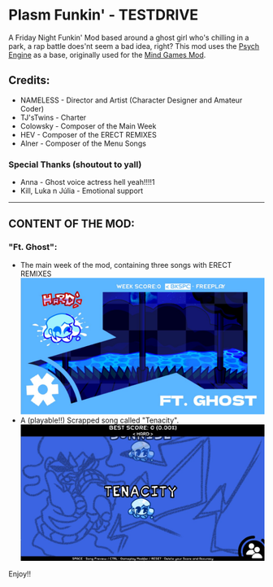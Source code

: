 # Plasm Funkin' - TESTDRIVE
A Friday Night Funkin' Mod based around a ghost girl who's chilling in a park, a rap battle does'nt seem a bad idea, right?
This mod uses the [Psych Engine](https://github.com/ShadowMario/FNF-PsychEngine) as a base, originally used for the [Mind Games Mod](https://github.com/ShadowMario/FNF-PsychEngine).

## Credits:
* NAMELESS - Director and Artist (Character Designer and Amateur Coder)
* TJ'sTwins - Charter
* Colowsky - Composer of the Main Week
* HEV - Composer of the ERECT REMIXES
* Alner - Composer of the Menu Songs

### Special Thanks (shoutout to yall)
* Anna - Ghost voice actress hell yeah!!!!1
* Kill, Luka n Júlia - Emotional support
_____________________________________

## CONTENT OF THE MOD:
### "Ft. Ghost":
  * The main week of the mod, containing three songs with ERECT REMIXES
![](https://github.com/NamelessFNF/Plasm-Funkin-Source-Code/blob/main/docs/Menu.jpg)
  * A (playable!!) Scrapped song called "Tenacity".
![](https://github.com/NamelessFNF/Plasm-Funkin-Source-Code/blob/main/docs/TenacityYY!.jpg)

Enjoy!!
